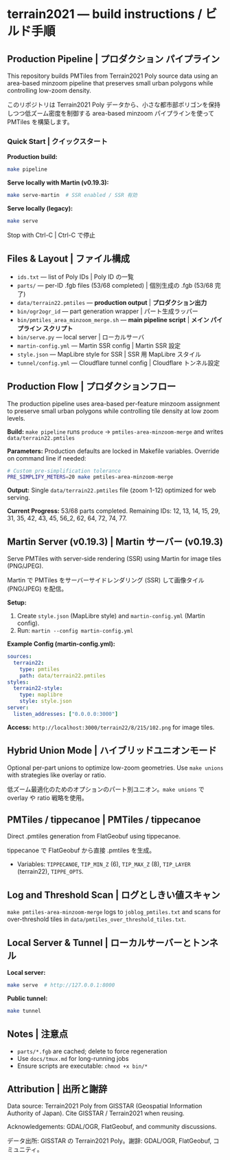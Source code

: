 # terrain2021 — build instructions / ビルド手順

## Production Pipeline | プロダクション パイプライン

This repository builds PMTiles from Terrain2021 Poly source data using an area-based minzoom pipeline that preserves small urban polygons while controlling low-zoom density.

このリポジトリは Terrain2021 Poly データから、小さな都市部ポリゴンを保持しつつ低ズーム密度を制御する area-based minzoom パイプラインを使って PMTiles を構築します。

### Quick Start | クイックスタート

**Production build:**
```sh
make pipeline
```

**Serve locally with Martin (v0.19.3):**
```sh
make serve-martin  # SSR enabled / SSR 有効
```

**Serve locally (legacy):**
```sh
make serve
```

Stop with Ctrl-C | Ctrl-C で停止

## Files & Layout | ファイル構成

- `ids.txt` — list of Poly IDs | Poly ID の一覧
- `parts/` — per-ID .fgb files (53/68 completed) | 個別生成の .fgb (53/68 完了)
- `data/terrain22.pmtiles` — **production output** | **プロダクション出力**
- `bin/ogr2ogr_id` — part generation wrapper | パート生成ラッパー
- `bin/pmtiles_area_minzoom_merge.sh` — **main pipeline script** | **メイン パイプライン スクリプト**
- `bin/serve.py` — local server | ローカルサーバ
- `martin-config.yml` — Martin SSR config | Martin SSR 設定
- `style.json` — MapLibre style for SSR | SSR 用 MapLibre スタイル
- `tunnel/config.yml` — Cloudflare tunnel config | Cloudflare トンネル設定

## Production Flow | プロダクションフロー

The production pipeline uses area-based per-feature minzoom assignment to preserve small urban polygons while controlling tile density at low zoom levels.

**Build:** `make pipeline` runs `produce` → `pmtiles-area-minzoom-merge` and writes `data/terrain22.pmtiles`

**Parameters:** Production defaults are locked in Makefile variables. Override on command line if needed:
```sh
# Custom pre-simplification tolerance
PRE_SIMPLIFY_METERS=20 make pmtiles-area-minzoom-merge
```

**Output:** Single `data/terrain22.pmtiles` file (zoom 1-12) optimized for web serving.

**Current Progress:** 53/68 parts completed. Remaining IDs: 12, 13, 14, 15, 29, 31, 35, 42, 43, 45, 56_2, 62, 64, 72, 74, 77.

## Martin Server (v0.19.3) | Martin サーバー (v0.19.3)

Serve PMTiles with server-side rendering (SSR) using Martin for image tiles (PNG/JPEG).

Martin で PMTiles をサーバーサイドレンダリング (SSR) して画像タイル (PNG/JPEG) を配信。

**Setup:**

1. Create `style.json` (MapLibre style) and `martin-config.yml` (Martin config).
2. Run: `martin --config martin-config.yml`

**Example Config (martin-config.yml):**

```yaml
sources:
  terrain22:
    type: pmtiles
    path: data/terrain22.pmtiles
styles:
  terrain22-style:
    type: maplibre
    style: style.json
server:
  listen_addresses: ["0.0.0.0:3000"]
```

**Access:** `http://localhost:3000/terrain22/8/215/102.png` for image tiles.

## Hybrid Union Mode | ハイブリッドユニオンモード

Optional per-part unions to optimize low-zoom geometries. Use `make unions` with strategies like overlay or ratio.

低ズーム最適化のためのオプションのパート別ユニオン。`make unions` で overlay や ratio 戦略を使用。

## PMTiles / tippecanoe | PMTiles / tippecanoe

Direct .pmtiles generation from FlatGeobuf using tippecanoe.

tippecanoe で FlatGeobuf から直接 .pmtiles を生成。

- Variables: `TIPPECANOE`, `TIP_MIN_Z` (6), `TIP_MAX_Z` (8), `TIP_LAYER` (terrain22), `TIPPE_OPTS`.

## Log and Threshold Scan | ログとしきい値スキャン

`make pmtiles-area-minzoom-merge` logs to `joblog_pmtiles.txt` and scans for over-threshold tiles in `data/pmtiles_over_threshold_tiles.txt`.

## Local Server & Tunnel | ローカルサーバーとトンネル

**Local server:**

```sh
make serve  # http://127.0.0.1:8000
```

**Public tunnel:**

```sh
make tunnel
```

## Notes | 注意点

- `parts/*.fgb` are cached; delete to force regeneration
- Use `docs/tmux.md` for long-running jobs  
- Ensure scripts are executable: `chmod +x bin/*`

## Attribution | 出所と謝辞

Data source: Terrain2021 Poly from GISSTAR (Geospatial Information Authority of Japan). Cite GISSTAR / Terrain2021 when reusing.

Acknowledgements: GDAL/OGR, FlatGeobuf, and community discussions.

データ出所: GISSTAR の Terrain2021 Poly。謝辞: GDAL/OGR, FlatGeobuf, コミュニティ。


